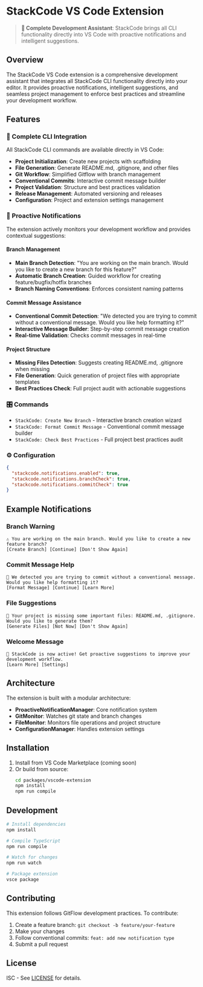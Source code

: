 # StackCode VS Code Extension

> **🚀 Complete Development Assistant**: StackCode brings all CLI functionality directly into VS Code with proactive notifications and intelligent suggestions.

## Overview

The StackCode VS Code extension is a comprehensive development assistant that integrates all StackCode CLI functionality directly into your editor. It provides proactive notifications, intelligent suggestions, and seamless project management to enforce best practices and streamline your development workflow.

## Features

### 🔄 Complete CLI Integration

All StackCode CLI commands are available directly in VS Code:

- **Project Initialization**: Create new projects with scaffolding
- **File Generation**: Generate README.md, .gitignore, and other files
- **Git Workflow**: Simplified Gitflow with branch management
- **Conventional Commits**: Interactive commit message builder
- **Project Validation**: Structure and best practices validation
- **Release Management**: Automated versioning and releases
- **Configuration**: Project and extension settings management

### 🔔 Proactive Notifications

The extension actively monitors your development workflow and provides contextual suggestions:

#### Branch Management
- **Main Branch Detection**: "You are working on the main branch. Would you like to create a new branch for this feature?"
- **Automatic Branch Creation**: Guided workflow for creating feature/bugfix/hotfix branches
- **Branch Naming Conventions**: Enforces consistent naming patterns

#### Commit Message Assistance  
- **Conventional Commit Detection**: "We detected you are trying to commit without a conventional message. Would you like help formatting it?"
- **Interactive Message Builder**: Step-by-step commit message creation
- **Real-time Validation**: Checks commit messages in real-time

#### Project Structure
- **Missing Files Detection**: Suggests creating README.md, .gitignore when missing
- **File Generation**: Quick generation of project files with appropriate templates
- **Best Practices Check**: Full project audit with actionable suggestions

### 🎛️ Commands

- `StackCode: Create New Branch` - Interactive branch creation wizard
- `StackCode: Format Commit Message` - Conventional commit message builder  
- `StackCode: Check Best Practices` - Full project best practices audit

### ⚙️ Configuration

```json
{
  "stackcode.notifications.enabled": true,
  "stackcode.notifications.branchCheck": true,
  "stackcode.notifications.commitCheck": true
}
```

## Example Notifications

### Branch Warning
```
⚠️ You are working on the main branch. Would you like to create a new feature branch?
[Create Branch] [Continue] [Don't Show Again]
```

### Commit Message Help
```
💬 We detected you are trying to commit without a conventional message. Would you like help formatting it?
[Format Message] [Continue] [Learn More]
```

### File Suggestions
```
📁 Your project is missing some important files: README.md, .gitignore. Would you like to generate them?
[Generate Files] [Not Now] [Don't Show Again]
```

### Welcome Message
```
🚀 StackCode is now active! Get proactive suggestions to improve your development workflow.
[Learn More] [Settings]
```

## Architecture

The extension is built with a modular architecture:

- **ProactiveNotificationManager**: Core notification system
- **GitMonitor**: Watches git state and branch changes
- **FileMonitor**: Monitors file operations and project structure
- **ConfigurationManager**: Handles extension settings

## Installation

1. Install from VS Code Marketplace (coming soon)
2. Or build from source:
   ```bash
   cd packages/vscode-extension
   npm install
   npm run compile
   ```

## Development

```bash
# Install dependencies
npm install

# Compile TypeScript
npm run compile

# Watch for changes
npm run watch

# Package extension
vsce package
```

## Contributing

This extension follows GitFlow development practices. To contribute:

1. Create a feature branch: `git checkout -b feature/your-feature`
2. Make your changes
3. Follow conventional commits: `feat: add new notification type`
4. Submit a pull request

## License

ISC - See [LICENSE](../../LICENSE) for details.

